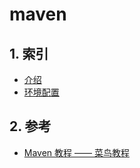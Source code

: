 # maven

## 1. 索引

* [介绍](./intro.md)
* [环境配置](./evn-config.md)

## 2. 参考

* [Maven 教程 —— 菜鸟教程](http://www.runoob.com/maven/maven-tutorial.html)
